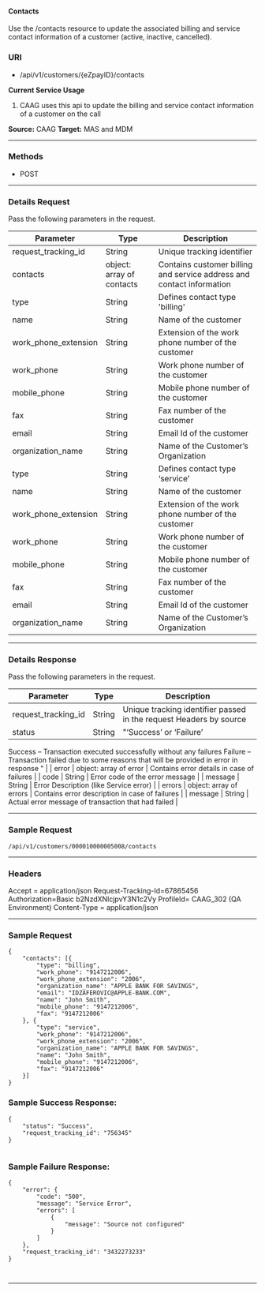 <link href="markdown.css" rel="stylesheet"></link>

<h4> Contacts </h4>

Use the /contacts resource to update the associated billing and service contact information of a customer (active, inactive, cancelled).

### **URI**

- /api/v1/customers/{eZpayID}/contacts

**Current Service Usage**

1.	CAAG uses this api to update the billing and service contact information of a customer on the call


  **Source:** CAAG
  **Target:** MAS and MDM

---

### **Methods**
- POST

---

### **Details Request**
Pass the following parameters in the request.

| Parameter    |Type | Description                              |
| -------------	|----------------|-----------------------------------------------------------------|
|	request_tracking_id	|	String	|	Unique tracking identifier	|
|	contacts	|	object: array of contacts	|	Contains customer billing and service address and contact information	|
|	type	|	String	|	Defines contact type 'billing'	|
|	name	|	String	|	Name of the customer	|
|	work_phone_extension	|	String	|	Extension of the work phone number of the customer	|
|	work_phone	|	String	|	Work phone number of the customer	|
|	mobile_phone	|	String	|	Mobile phone number of the customer	|
|	fax	|	String	|	Fax number of the customer	|
|	email	|	String	|	Email Id of the customer	|
|	organization_name	|	String	|	Name of the Customer’s Organization	|
|	type	|	String	|	Defines contact type ‘service’	|
|	name	|	String	|	Name of the customer	|
|	work_phone_extension	|	String	|	Extension of the work phone number of the customer	|
|	work_phone	|	String	|	Work phone number of the customer	|
|	mobile_phone	|	String	|	Mobile phone number of the customer	|
|	fax	|	String	|	Fax number of the customer	|
|	email	|	String	|	Email Id of the customer	|
|	organization_name	|	String	|	Name of the Customer’s Organization	|


---

### **Details Response**
Pass the following parameters in the request.

| Parameter    |Type | Description                              |
| -------------	|----------------|-----------------------------------------------------------------|
|	request_tracking_id	|	String	|	Unique tracking identifier passed in the request Headers by source	|
|	status	|	String	|	"‘Success’ or ‘Failure’
Success – Transaction executed successfully without any failures
Failure – Transaction failed due to some reasons that will be provided in error in response
"	|
|	error	|	object: array of error	|	Contains error details in case of failures	|
|	     code	|	String	|	Error code of the error message	|
|	     message	|	String	|	Error Description (like Service error)	|
|	  errors	|	object: array of errors	|	Contains error description in case of failures	|
|	   message	|	String	|	Actual error message of transaction that had failed	|




---

### **Sample Request**
```
/api/v1/customers/000010000005008/contacts

```

---
### **Headers**

Accept = application/json
Request-Tracking-Id=67865456
Authorization=Basic b2NzdXNlcjpvY3N1c2Vy
ProfileId= CAAG_302 (QA Environment)
Content-Type = application/json

---

### **Sample Request**

```
{
	"contacts": [{
		"type": "billing",
		"work_phone": "9147212006",
		"work_phone_extension": "2006",
		"organization_name": "APPLE BANK FOR SAVINGS",
		"email": "IDZAFEROVIC@APPLE-BANK.COM",
		"name": "John Smith",
		"mobile_phone": "9147212006",
		"fax": "9147212006"
	}, {
		"type": "service",
		"work_phone": "9147212006",
		"work_phone_extension": "2006",
		"organization_name": "APPLE BANK FOR SAVINGS",
		"name": "John Smith",
		"mobile_phone": "9147212006",
		"fax": "9147212006"
	}]
}

```
### **Sample Success  Response:**
```
{
    "status": "Success",
    "request_tracking_id": "756345"
}


```

### **Sample Failure  Response:**
```
{
    "error": {
        "code": "500",
        "message": "Service Error",
        "errors": [
            {
                "message": "Source not configured"
            }
        ]
    },
    "request_tracking_id": "3432273233"
}



```
---
